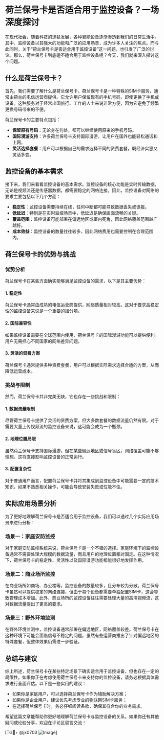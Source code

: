# 荷兰保号卡是否适合用于监控设备？一场深度探讨

在现代社会，随着科技的迅猛发展，各种智能设备逐渐渗透到我们的日常生活中。其中，监控设备以其强大的功能和广泛的应用场景，成为许多人关注的焦点。而与此同时，关于“荷兰保号卡是否适合用于监控设备”这一问题，也引发了广泛的讨论。那么，荷兰保号卡到底适不适合用于监控设备呢？今天，我们就来深入探讨这个问题。

## 什么是荷兰保号卡？

首先，我们需要了解什么是荷兰保号卡。荷兰保号卡是一种特殊的SIM卡服务，通常由荷兰的电信运营商提供。它允许用户保留现有的手机号码，即使更换了手机或设备。这种服务对于经常出国旅行、工作的人士来说非常方便，因为它避免了频繁更换号码带来的不便。

荷兰保号卡的主要特点包括：
- **保留原有号码**：无论身在何处，都可以继续使用原来的手机号码。
- **国际漫游支持**：许多荷兰保号卡支持国际漫游，让用户在国外也能轻松通话和上网。
- **灵活选择套餐**：用户可以根据自己的需求选择不同的资费套餐，既经济实惠又灵活多变。

## 监控设备的基本需求

接下来，我们来看看监控设备的基本需求。监控设备的核心功能是实时传输数据，无论是视频流还是传感器数据，都需要稳定的网络连接。因此，监控设备对网络的要求主要包括以下几个方面：

- **稳定性**：监控设备需要持续在线，任何中断都可能导致数据丢失或误报。
- **低延迟**：特别是在实时监控场景中，低延迟是确保画面流畅的关键。
- **覆盖范围**：监控设备可能部署在偏远地区或室内死角，因此网络覆盖范围越广越好。
- **成本效益**：监控设备的数量往往较多，因此网络费用也需要控制在合理范围内。

## 荷兰保号卡的优势与挑战

### 优势分析

荷兰保号卡在某些方面确实能够满足监控设备的需求，以下是其主要优势：

#### 1. 稳定性
荷兰保号卡通常由成熟的电信运营商提供，网络质量相对较高。这对于要求高稳定性的监控设备来说是一个重要的加分项。

#### 2. 国际兼容性
如果监控设备需要在全球范围内使用，荷兰保号卡的国际漫游功能可以提供便利。用户无需担心不同国家的网络差异问题。

#### 3. 灵活的资费方案
荷兰保号卡通常提供多种资费套餐，用户可以根据实际需求选择合适的方案，从而降低运营成本。

### 挑战与限制

然而，荷兰保号卡并非完美无缺，它也存在一些挑战和限制：

#### 1. 数据流量限制
尽管荷兰保号卡提供了灵活的资费方案，但大多数套餐的数据流量仍然有限。对于需要大量上传视频流的监控设备来说，这可能会成为一个瓶颈。

#### 2. 地理位置局限
虽然荷兰保号卡支持国际漫游，但在某些偏远地区或信号盲区，网络覆盖可能不够理想。这将直接影响监控设备的正常运行。

#### 3. 配置复杂性
对于普通用户而言，配置荷兰保号卡并将其集成到监控设备中可能需要一定的技术知识。如果不熟悉相关操作，可能会导致安装失败或性能不佳。

## 实际应用场景分析

为了更好地理解荷兰保号卡是否适合用于监控设备，我们可以通过几个实际应用场景来进行分析：

### 场景一：家庭安防监控

对于家庭安防监控系统来说，荷兰保号卡是一个不错的选择。家庭环境下的监控设备通常不需要处理大规模的数据流量，而且用户的地理位置相对固定。在这种情况下，荷兰保号卡的稳定性、灵活性以及国际漫游功能都能很好地发挥作用。

### 场景二：商业场所监控

在商业场所如商场、办公楼等，监控设备的数量较多，且分布较为分散。荷兰保号卡虽然可以提供稳定的网络连接，但由于每个设备都需要单独配置SIM卡，这会导致管理成本增加。此外，商业场所的监控设备往往需要处理大量的高清视频流，这对数据流量提出了更高的要求。

### 场景三：野外环境监测

在野外环境监测中，监控设备通常部署在偏远地区，网络覆盖较差。荷兰保号卡在这种环境下可能会面临信号不稳定的问题。虽然有些运营商推出了针对偏远地区的特殊套餐，但整体效果仍需进一步验证。

## 总结与建议

综上所述，荷兰保号卡在某些特定场景下确实适合用于监控设备，但也存在一定的局限性。如果你正在考虑使用荷兰保号卡来支持你的监控设备，请务必根据具体需求进行全面评估。以下是一些实用的建议：

- 如果你是家庭用户，可以选择荷兰保号卡作为辅助解决方案；
- 如果你是企业用户，建议优先考虑专业的物联网SIM卡服务；
- 在选择荷兰保号卡时，务必仔细阅读条款，确保其符合你的业务需求。

希望这篇文章能帮助你更好地理解荷兰保号卡与监控设备的关系。如果你还有其他疑问或经验分享，欢迎在评论区留言交流！

[TG💪+ @jx0703 ![Image](https://github.com/user-attachments/assets/dbca1d08-cadb-493c-b0ec-ad6f7a83f270)]